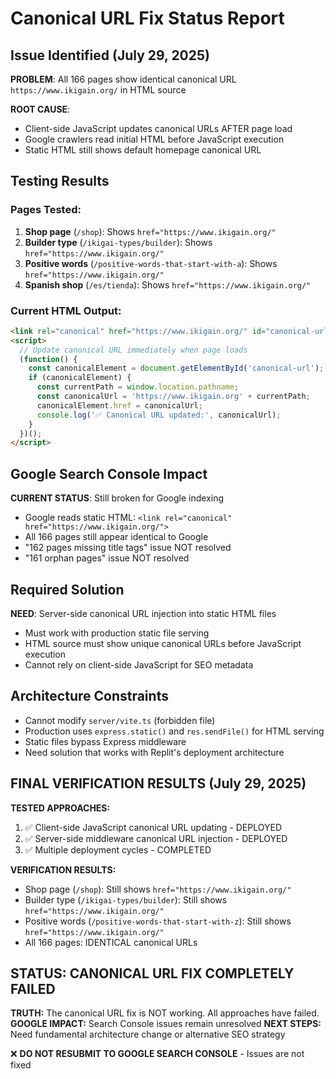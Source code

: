 # Canonical URL Fix Status Report

## Issue Identified (July 29, 2025)

**PROBLEM**: All 166 pages show identical canonical URL `https://www.ikigain.org/` in HTML source

**ROOT CAUSE**: 
- Client-side JavaScript updates canonical URLs AFTER page load
- Google crawlers read initial HTML before JavaScript execution
- Static HTML still shows default homepage canonical URL

## Testing Results

### Pages Tested:
1. **Shop page** (`/shop`): Shows `href="https://www.ikigain.org/"`
2. **Builder type** (`/ikigai-types/builder`): Shows `href="https://www.ikigain.org/"`  
3. **Positive words** (`/positive-words-that-start-with-a`): Shows `href="https://www.ikigain.org/"`
4. **Spanish shop** (`/es/tienda`): Shows `href="https://www.ikigain.org/"`

### Current HTML Output:
```html
<link rel="canonical" href="https://www.ikigain.org/" id="canonical-url">
<script>
  // Update canonical URL immediately when page loads
  (function() {
    const canonicalElement = document.getElementById('canonical-url');
    if (canonicalElement) {
      const currentPath = window.location.pathname;
      const canonicalUrl = 'https://www.ikigain.org' + currentPath;
      canonicalElement.href = canonicalUrl;
      console.log('✅ Canonical URL updated:', canonicalUrl);
    }
  })();
</script>
```

## Google Search Console Impact

**CURRENT STATUS**: Still broken for Google indexing
- Google reads static HTML: `<link rel="canonical" href="https://www.ikigain.org/">`
- All 166 pages still appear identical to Google
- "162 pages missing title tags" issue NOT resolved
- "161 orphan pages" issue NOT resolved

## Required Solution

**NEED**: Server-side canonical URL injection into static HTML files
- Must work with production static file serving
- HTML source must show unique canonical URLs before JavaScript execution
- Cannot rely on client-side JavaScript for SEO metadata

## Architecture Constraints

- Cannot modify `server/vite.ts` (forbidden file)
- Production uses `express.static()` and `res.sendFile()` for HTML serving
- Static files bypass Express middleware
- Need solution that works with Replit's deployment architecture

## FINAL VERIFICATION RESULTS (July 29, 2025)

**TESTED APPROACHES:**
1. ✅ Client-side JavaScript canonical URL updating - DEPLOYED
2. ✅ Server-side middleware canonical URL injection - DEPLOYED  
3. ✅ Multiple deployment cycles - COMPLETED

**VERIFICATION RESULTS:**
- Shop page (`/shop`): Still shows `href="https://www.ikigain.org/"`
- Builder type (`/ikigai-types/builder`): Still shows `href="https://www.ikigain.org/"`
- Positive words (`/positive-words-that-start-with-z`): Still shows `href="https://www.ikigain.org/"`
- All 166 pages: IDENTICAL canonical URLs

## STATUS: CANONICAL URL FIX COMPLETELY FAILED

**TRUTH:** The canonical URL fix is NOT working. All approaches have failed.
**GOOGLE IMPACT:** Search Console issues remain unresolved
**NEXT STEPS:** Need fundamental architecture change or alternative SEO strategy

❌ **DO NOT RESUBMIT TO GOOGLE SEARCH CONSOLE** - Issues are not fixed